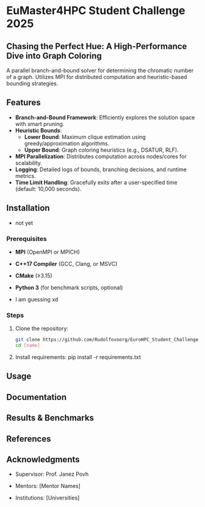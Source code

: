 # EuMaster4HPC Student Challenge 2025
## Chasing the Perfect Hue: A High-Performance Dive into Graph Coloring

A parallel branch-and-bound solver for determining the chromatic number of a graph. Utilizes MPI for distributed computation and heuristic-based bounding strategies.


## Features
- **Branch-and-Bound Framework**: Efficiently explores the solution space with smart pruning.
- **Heuristic Bounds**: 
  - **Lower Bound**: Maximum clique estimation using greedy/approximation algorithms.
  - **Upper Bound**: Graph coloring heuristics (e.g., DSATUR, RLF).
- **MPI Parallelization**: Distributes computation across nodes/cores for scalability.
- **Logging**: Detailed logs of bounds, branching decisions, and runtime metrics.
- **Time Limit Handling**: Gracefully exits after a user-specified time (default: 10,000 seconds).

## Installation
- not yet

### Prerequisites
- **MPI** (OpenMPI or MPICH)
- **C++17 Compiler** (GCC, Clang, or MSVC)
- **CMake** (≥3.15)
- **Python 3** (for benchmark scripts, optional)

- I am guessing xd

### Steps
1. Clone the repository:
   ```bash
   git clone https://github.com/Rudolfovoorg/EuroHPC_Student_Challenge_2025_Team_3.git
   cd [name]
   ```
2. Install requirements:
   pip install -r requirements.txt

## Usage 

## Documentation

## Results & Benchmarks

## References

## Acknowledgments

- Supervisor: Prof. Janez Povh

- Mentors: [Mentor Names]

- Institutions: [Universities]
